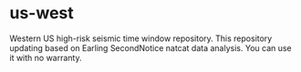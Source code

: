 # us-west
Western US high-risk seismic time window repository. This repository updating based on Earling SecondNotice natcat data analysis.
You can use it with no warranty.
